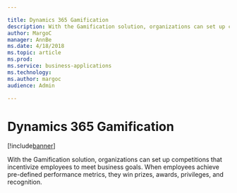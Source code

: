 ```yaml
---

title: Dynamics 365 Gamification
description: With the Gamification solution, organizations can set up competitions that incentivize employees to meet business goals.
author: MargoC
manager: AnnBe
ms.date: 4/18/2018
ms.topic: article
ms.prod: 
ms.service: business-applications
ms.technology: 
ms.author: margoc
audience: Admin

---
```

#  Dynamics 365 Gamification 




[!include[banner](../../../includes/banner.md)]

With the Gamification solution, organizations can set up competitions that
incentivize employees to meet business goals. When employees achieve pre-defined
performance metrics, they win prizes, awards, privileges, and recognition.
